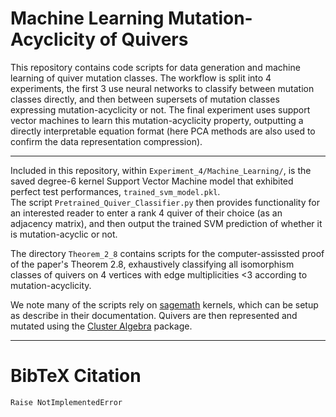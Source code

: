 # Machine Learning Mutation-Acyclicity of Quivers
This repository contains code scripts for data generation and machine learning of quiver mutation classes. The workflow is split into 4 experiments, the first 3 use neural networks to classify between mutation classes directly, and then between supersets of mutation classes expressing mutation-acyclicity or not. The final experiment uses support vector machines to learn this mutation-acyclicity property, outputting a directly interpretable equation format (here PCA methods are also used to confirm the data representation compression).

------------------------------------------------------------------------

Included in this repository, within `Experiment_4/Machine_Learning/`, is the saved degree-6 kernel Support Vector Machine model that exhibited perfect test performances, `trained_svm_model.pkl`.     
The script `Pretrained_Quiver_Classifier.py` then provides functionality for an interested reader to enter a rank 4 quiver of their choice (as an adjacency matrix), and then output the trained SVM prediction of whether it is mutation-acyclic or not.

The directory `Theorem_2_8` contains scripts for the computer-assissted proof of the paper's Theorem 2.8, exhaustively classifying all isomorphism classes of quivers on 4 vertices with edge multiplicities $<$3 according to mutation-acyclicity.   

We note many of the scripts rely on [sagemath](https://www.sagemath.org/) kernels, which can be setup as describe in their documentation. Quivers are then represented and mutated using the [Cluster Algebra](https://arxiv.org/abs/1102.4844) package.

------------------------------------------------------------------------
# BibTeX Citation
``` 
Raise NotImplementedError
```
